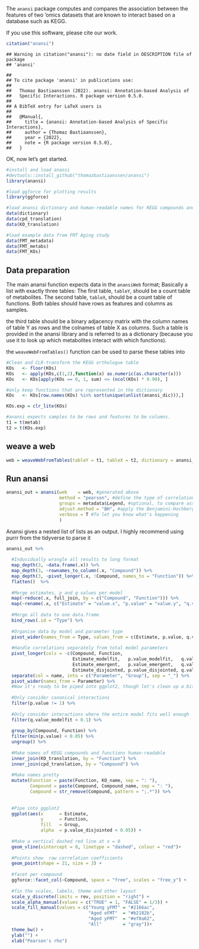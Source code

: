 <!-- README.md is generated from README.Rmd. Please edit that file -->

The `anansi` package computes and compares the association between the
features of two ’omics datasets that are known to interact based on a
database such as KEGG.

If you use this software, please cite our work.

``` r
citation("anansi")
```

    ## Warning in citation("anansi"): no date field in DESCRIPTION file of package
    ## 'anansi'

    ## 
    ## To cite package 'anansi' in publications use:
    ## 
    ##   Thomaz Bastiaanssen (2022). anansi: Annotation-based Analysis of
    ##   Specific Interactions. R package version 0.5.0.
    ## 
    ## A BibTeX entry for LaTeX users is
    ## 
    ##   @Manual{,
    ##     title = {anansi: Annotation-based Analysis of Specific Interactions},
    ##     author = {Thomaz Bastiaanssen},
    ##     year = {2022},
    ##     note = {R package version 0.5.0},
    ##   }

OK, now let’s get started.

``` r
#install and load anansi
#devtools::install_github("thomazbastiaanssen/anansi")
library(anansi)

#load ggforce for plotting results
library(ggforce)

#load anansi dictionary and human-readable names for KEGG compounds and orthologues
data(dictionary)
data(cpd_translation)
data(KO_translation)

#load example data from FMT Aging study
data(FMT_metadata)
data(FMT_metabs)
data(FMT_KOs)
```

## Data preparation

The main anansi function expects data in the `anansiWeb` format;
Basically a list with exactly three tables: The first table, `tableY`,
should be a count table of metabolites. The second table, `tableX`,
should be a count table of functions. Both tables should have rows as
features and columns as samples.

the third table should be a binary adjacency matrix with the column
names of table Y as rows and the colnames of table X as columns. Such a
table is provided in the anansi library and is referred to as a
dictionary (because you use it to look up which metabolites interact
with which functions).

the `weaveWebFromTables()` function can be used to parse these tables
into

``` r
#Clean and CLR-transform the KEGG orthologue table
KOs   <- floor(KOs)
KOs   <- apply(KOs,c(1,2),function(x) as.numeric(as.character(x)))
KOs   <- KOs[apply(KOs == 0, 1, sum) <= (ncol(KOs) * 0.90), ] 

#only keep functions that are represented in the dictionary
KOs   <- KOs[row.names(KOs) %in% sort(unique(unlist(anansi_dic))),]

KOs.exp = clr_lite(KOs)

#anansi expects samples to be rows and features to be columns. 
t1 = t(metab)
t2 = t(KOs.exp)
```

## weave a web

``` r
web = weaveWebFromTables(tableY = t1, tableX = t2, dictionary = anansi_dic)
```

## Run anansi

``` r
anansi_out = anansi(web    = web, #generated above
                    method = "pearson", #define the type of correlation used
                    groups = metadata$Legend, #optional, to compare associations between groups
                    adjust.method = "BH", #apply the Benjamini-Hochberg procedure for FDR
                    verbose = T #To let you know what's happening
                    )
```

Anansi gives a nested list of lists as an output. I highly recommend
using purrr from the tidyverse to parse it

``` r
anansi_out %>%
  
  #Induvidually wrangle all results to long format
  map_depth(3, ~data.frame(.x)) %>%
  map_depth(3, ~rownames_to_column(.x, "Compound")) %>%
  map_depth(3, ~pivot_longer(.x, !Compound, names_to = "Function")) %>%
  flatten()  %>%
  
  #Merge estimates, p and q values per model
  map(~reduce(.x, full_join, by = c("Compound", "Function"))) %>%
  map(~rename(.x, c("Estimate" = "value.x", "p.value" = "value.y", "q.value" = "value"))) %>%
  
  #Merge all data to one data.frame
  bind_rows(.id = "Type") %>%
  
  #Organise data by model and parameter type
  pivot_wider(names_from = Type, values_from = c(Estimate, p.value, q.value)) %>%
  
  #Handle correlations separately from total model parameters
  pivot_longer(cols = -c(Compound, Function, 
                         Estimate_modelfit,   p.value_modelfit,   q.value_modelfit, 
                         Estimate_emergent,   p.value_emergent,   q.value_emergent, 
                         Estimate_disjointed, p.value_disjointed, q.value_disjointed)) %>% 
  separate(col = name, into = c("Parameter", "Group"), sep = "_") %>% 
  pivot_wider(names_from = Parameter) %>% 
  #Now it's ready to be piped into ggplot2, though let's clean up a bit more. 
  
  #Only consider canonical interactions
  filter(p.value != 1) %>%
  
  #Only consider interactions where the entire model fits well enough
  filter(q.value_modelfit < 0.1) %>% 
  
  group_by(Compound, Function) %>% 
  filter(min(p.value) < 0.05) %>%
  ungroup() %>%
  
  #Make names of KEGG compounds and functions human-readable
  inner_join(KO_translation, by = "Function") %>%
  inner_join(cpd_translation, by = "Compound") %>%
  
  #Make names pretty
  mutate(Function = paste(Function, KO_name, sep = ": "), 
         Compound = paste(Compound, Compound_name, sep = ": "), 
         Compound = str_remove(Compound, pattern = ";.*")) %>% 
  
  
  #Pipe into ggplot2
  ggplot(aes(x      = Estimate, 
             y      = Function, 
             fill   = Group, 
             alpha  = p.value_disjointed < 0.05)) + 
  
  #Make a vertical dashed red line at x = 0
  geom_vline(xintercept = 0, linetype = "dashed", colour = "red")+
  
  #Points show  raw correlation coefficients
  geom_point(shape = 21, size = 3) + 
  
  #facet per compound
  ggforce::facet_col(~Compound, space = "free", scales = "free_y") + 
  
  #fix the scales, labels, theme and other layout
  scale_y_discrete(limits = rev, position = "right") +
  scale_alpha_manual(values = c("TRUE" = 1, "FALSE" = 1/3)) +
  scale_fill_manual(values = c("Young yFMT" = "#2166ac", 
                               "Aged oFMT"  = "#b2182b", 
                               "Aged yFMT"  = "#ef8a62", 
                               "All"        = "gray"))+
  theme_bw() + 
  ylab("") + 
  xlab("Pearson's rho")
```
